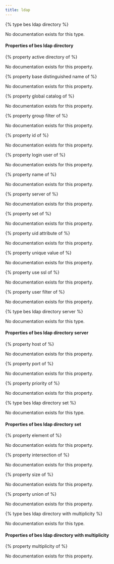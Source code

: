 ```yaml
---
title: ldap
---
```


{% type bes ldap directory %}

No documentation exists for this type.

#### Properties of bes ldap directory

{% property active directory of <bes ldap directory> %}

No documentation exists for this property.

{% property base distinguished name of <bes ldap directory> %}

No documentation exists for this property.

{% property global catalog of <bes ldap directory> %}

No documentation exists for this property.

{% property group filter of <bes ldap directory> %}

No documentation exists for this property.

{% property id of <bes ldap directory> %}

No documentation exists for this property.

{% property login user of <bes ldap directory> %}

No documentation exists for this property.

{% property name of <bes ldap directory> %}

No documentation exists for this property.

{% property server of <bes ldap directory> %}

No documentation exists for this property.

{% property set of <bes ldap directory> %}

No documentation exists for this property.

{% property uid attribute of <bes ldap directory> %}

No documentation exists for this property.

{% property unique value of <bes ldap directory> %}

No documentation exists for this property.

{% property use ssl of <bes ldap directory> %}

No documentation exists for this property.

{% property user filter of <bes ldap directory> %}

No documentation exists for this property.

{% type bes ldap directory server %}

No documentation exists for this type.

#### Properties of bes ldap directory server

{% property host of <bes ldap directory server> %}

No documentation exists for this property.

{% property port of <bes ldap directory server> %}

No documentation exists for this property.

{% property priority of <bes ldap directory server> %}

No documentation exists for this property.

{% type bes ldap directory set %}

No documentation exists for this type.

#### Properties of bes ldap directory set

{% property element of <bes ldap directory set> %}

No documentation exists for this property.

{% property intersection of <bes ldap directory set> %}

No documentation exists for this property.

{% property size of <bes ldap directory set> %}

No documentation exists for this property.

{% property union of <bes ldap directory set> %}

No documentation exists for this property.

{% type bes ldap directory with multiplicity %}

No documentation exists for this type.

#### Properties of bes ldap directory with multiplicity

{% property multiplicity of <bes ldap directory with multiplicity> %}

No documentation exists for this property.

